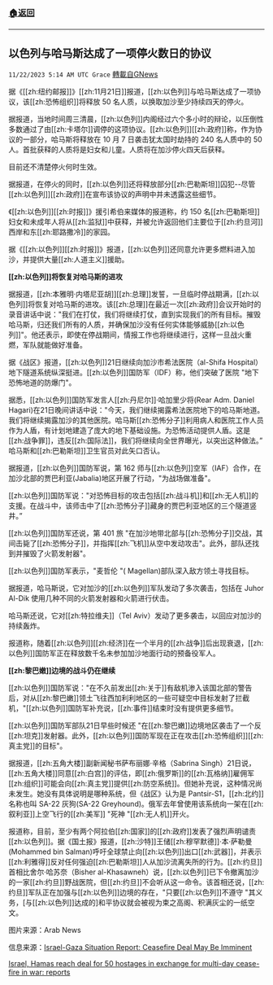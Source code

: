 ###  [:house:返回](README.md)
---


## 以色列与哈马斯达成了一项停火数日的协议
`11/22/2023 5:14 AM UTC Grace` [轉載自GNews](https://gnews.org/articles/2002996)

据《[[zh:纽约邮报]]》[[zh:11月21日]]报道，[[zh:以色列]]与哈马斯达成了一项协议，该[[zh:恐怖组织]]将释放 50 名人质，以换取加沙至少持续四天的停火。

据报道，当地时间周三清晨，[[zh:以色列]]内阁经过六个多小时的辩论，以压倒性多数通过了由[[zh:卡塔尔]]调停的这项协议。[[zh:以色列]][[zh:政府]]称，作为协议的一部分，哈马斯将释放在 10 月 7 日袭击犹太国时劫持的 240 名人质中的 50 人。首批获释的人质将是妇女和儿童。人质将在加沙停火四天后获释。

目前还不清楚停火何时生效。

据报道，在停火的同时，[[zh:以色列]]还将释放部分[[zh:巴勒斯坦]]囚犯\--尽管[[zh:以色列]][[zh:政府]]在宣布该协议的声明中并未透露这些细节。

《[[zh:以色列]][[zh:时报]]》援引希伯来媒体的报道称，约 150 名[[zh:巴勒斯坦]]妇女和未成年人将从[[zh:监狱]]中获释，并被允许返回他们主要位于[[zh:约旦河]]西岸和东[[zh:耶路撒冷]]的家园。

据《[[zh:以色列]][[zh:时报]]》报道，[[zh:以色列]]还同意允许更多燃料进入加沙，并提供大量[[zh:人道主义]]援助。

**[[zh:以色列]]将恢复对哈马斯的进攻**

据报道，[[zh:本雅明·内塔尼亚胡]][[zh:总理]]发誓，一旦临时停战期满，[[zh:以色列]]将恢复对哈马斯的进攻。该[[zh:总理]]在最近一次[[zh:政府]]会议开始时的录音讲话中说："我们在打仗，我们将继续打仗，直到实现我们的所有目标。摧毁哈马斯，归还我们所有的人质，并确保加沙没有任何实体能够威胁[[zh:以色列]]"。他还表示，即使在停战期间，情报工作也将继续进行，这样一旦战火重燃，军队就能做好准备。

据《战区》报道，[[zh:以色列]]21日继续向加沙市希法医院（al-Shifa Hospital）地下隧道系统纵深挺进。[[zh:以色列]]国防军（IDF）称，他们突破了医院 "地下恐怖地道的防爆门"。

据悉，[[zh:以色列]]国防军发言人[[zh:丹尼尔]]·哈加里少将(Rear Adm. Daniel Hagari)在21日晚间讲话中说："今天，我们继续揭露希法医院地下的哈马斯地道。我们将继续揭露加沙的其他医院。哈马斯[[zh:恐怖分子]]利用病人和医院工作人员作为人盾，有计划地建造了庞大的地下基础设施。为恐怖活动提供人盾。这是[[zh:战争罪]]，违反[[zh:国际法]]，我们将继续向全世界曝光，以突出这种做法。” 哈马斯和[[zh:巴勒斯坦]]卫生官员对此矢口否认。

据报道，[[zh:以色列]]国防军说，第 162 师与[[zh:以色列]]空军（IAF）合作，在加沙北部的贾巴利亚(Jabalia)地区开展了行动，"为战场做准备"。

[[zh:以色列]]国防军说："对恐怖目标的攻击包括[[zh:战斗机]]和[[zh:无人机]]的支援。在战斗中，该师击中了[[zh:恐怖分子]]藏身的贾巴利亚地区的三个隧道竖井。”

[[zh:以色列]]国防军还说，第 401 旅 "在加沙地带北部与[[zh:恐怖分子]]交战，其间击毙了[[zh:恐怖分子]]，并指挥[[zh:飞机]]从空中发动攻击"。此外，部队还找到并摧毁了火箭发射器"。

[[zh:以色列]]国防军表示，"麦哲伦 "( Magellan)部队深入敌方领土寻找目标。

据报道，哈马斯说，它对加沙的[[zh:以色列]]军队发动了多次袭击，包括在 Juhor Al-Dik 使用几种不同的火箭发射器和火箭进行伏击。

哈马斯还说，它对[[zh:特拉维夫]]（Tel Aviv）发动了更多袭击，以回应对加沙的持续轰炸。

报道称，随着[[zh:以色列]][[zh:经济]]在一个半月的[[zh:战争]]后出现衰退，[[zh:以色列]]国防军正在释放数千名未参加加沙地面行动的预备役军人。

**[[zh:黎巴嫩]]边境的战斗仍在继续**

[[zh:以色列]]国防军说："在不久前发出[[zh:关于]]有敌机渗入该国北部的警告后，对从[[zh:黎巴嫩]]领土飞往西加利利地区的一些可疑空中目标发射了拦截机，"[[zh:以色列]]国防军补充说，[[zh:事件]]结束时没有提供更多细节。

[[zh:以色列]]国防军部队21日早些时候还 "在[[zh:黎巴嫩]]边境地区袭击了一个反[[zh:坦克]]发射器。此外，[[zh:以色列]]国防军现在正在攻击[[zh:恐怖组织]][[zh:真主党]]的目标"。

据报道，[[zh:五角大楼]]副新闻秘书萨布丽娜·辛格（Sabrina Singh）21日说，[[zh:五角大楼]]同意[[zh:白宫]]的评估，即[[zh:俄罗斯]]的[[zh:瓦格纳]]雇佣军[[zh:组织]]可能会向[[zh:真主党]]提供[[zh:防空系统]]。但她补充说，这种情况尚未发生。她没有具体说明是哪种系统，但《战区》认为是 Pantsir-S1，[[zh:北约]]名称也叫 SA-22 灰狗(SA-22 Greyhound)。俄军去年曾使用该系统向一架在[[zh:叙利亚]]上空飞行的[[zh:美军]] "死神 "[[zh:无人机]]开火。

报道称，目前，至少有两个阿拉伯[[zh:国家]]的[[zh:政府]]发表了强烈声明谴责[[zh:以色列]]。据《国土报》报道，[[zh:沙特]]王储[[zh:穆罕默德]]·本·萨勒曼(Mohammed bin Salman)呼吁全球禁止向[[zh:以色列]]出口[[zh:武器]]，并表示[[zh:利雅得]]反对任何强迫[[zh:巴勒斯坦]]人从加沙流离失所的行为。[[zh:约旦]]首相比舍尔·哈苏奈（Bisher al-Khasawneh）说，[[zh:以色列]]已下令撤离加沙的一家[[zh:约旦]]野战医院，但[[zh:约旦]]不会听从这一命令。该首相还说，[[zh:约旦]]军队正在加强与[[zh:以色列]]边境的存在，"只要[[zh:以色列]]不遵守 "其义务，\[与[[zh:以色列]]达成的\]和平协议就会被视为束之高阁、积满灰尘的一纸空文。

图片来源：Arab News

信息来源：[Israel-Gaza Situation Report: Ceasefire Deal May Be Imminent](https://www.thedrive.com/the-war-zone/israel-gaza-situation-report-ceasefire-deal-may-be-imminent)

[Israel, Hamas reach deal for 50 hostages in exchange for multi-day cease-fire in war: reports](https://nypost.com/2023/11/21/news/israel-and-hamas-agree-to-hostage-deal-reports/)
